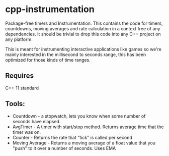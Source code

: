 # cpp-instrumentation

Package-free timers and Instrumentation. This contains the code for timers, countdowns, moving averages and rate calculation in a context free of any dependencies. It should be trivial to drop this code into any C++ project on any platform.

This is meant for instrumenting interactive applications like games so we're mainly interested in the millisecond to seconds range, this has been optimized for those kinds of time ranges.

## Requires

C++ 11 standard

## Tools:

* Countdown - a stopwatch, lets you know when some number of seconds have elapsed.
* AvgTimer - A timer with start/stop method. Returns average time that the timer was on.
* Counter - Returns the rate that "tick" is called per second
* Moving Average - Returns a moving average of a float value that you "push" to it over a number of seconds. Uses EMA